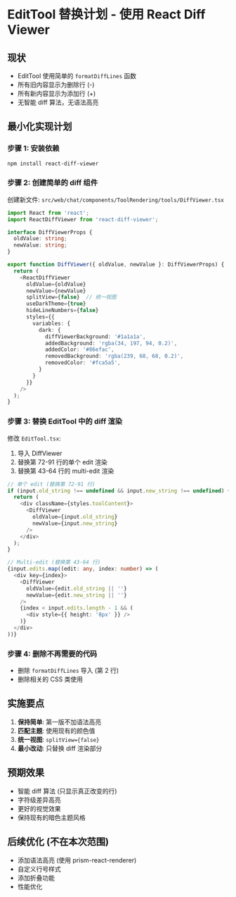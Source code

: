 # EditTool 替换计划 - 使用 React Diff Viewer

## 现状
- EditTool 使用简单的 `formatDiffLines` 函数
- 所有旧内容显示为删除行 (-)
- 所有新内容显示为添加行 (+)
- 无智能 diff 算法，无语法高亮

## 最小化实现计划

### 步骤 1: 安装依赖
```bash
npm install react-diff-viewer
```

### 步骤 2: 创建简单的 diff 组件
创建新文件: `src/web/chat/components/ToolRendering/tools/DiffViewer.tsx`

```typescript
import React from 'react';
import ReactDiffViewer from 'react-diff-viewer';

interface DiffViewerProps {
  oldValue: string;
  newValue: string;
}

export function DiffViewer({ oldValue, newValue }: DiffViewerProps) {
  return (
    <ReactDiffViewer
      oldValue={oldValue}
      newValue={newValue}
      splitView={false}  // 统一视图
      useDarkTheme={true}
      hideLineNumbers={false}
      styles={{
        variables: {
          dark: {
            diffViewerBackground: '#1a1a1a',
            addedBackground: 'rgba(34, 197, 94, 0.2)',
            addedColor: '#86efac',
            removedBackground: 'rgba(239, 68, 68, 0.2)',
            removedColor: '#fca5a5',
          }
        }
      }}
    />
  );
}
```

### 步骤 3: 替换 EditTool 中的 diff 渲染
修改 `EditTool.tsx`:

1. 导入 DiffViewer
2. 替换第 72-91 行的单个 edit 渲染
3. 替换第 43-64 行的 multi-edit 渲染

```typescript
// 单个 edit (替换第 72-91 行)
if (input.old_string !== undefined && input.new_string !== undefined) {
  return (
    <div className={styles.toolContent}>
      <DiffViewer
        oldValue={input.old_string}
        newValue={input.new_string}
      />
    </div>
  );
}

// Multi-edit (替换第 43-64 行)
{input.edits.map((edit: any, index: number) => (
  <div key={index}>
    <DiffViewer
      oldValue={edit.old_string || ''}
      newValue={edit.new_string || ''}
    />
    {index < input.edits.length - 1 && (
      <div style={{ height: '8px' }} />
    )}
  </div>
))}
```

### 步骤 4: 删除不再需要的代码
- 删除 `formatDiffLines` 导入 (第 2 行)
- 删除相关的 CSS 类使用

## 实施要点

1. **保持简单**: 第一版不加语法高亮
2. **匹配主题**: 使用现有的颜色值
3. **统一视图**: `splitView={false}`
4. **最小改动**: 只替换 diff 渲染部分

## 预期效果

- 智能 diff 算法 (只显示真正改变的行)
- 字符级差异高亮
- 更好的视觉效果
- 保持现有的暗色主题风格

## 后续优化 (不在本次范围)

- 添加语法高亮 (使用 prism-react-renderer)
- 自定义行号样式
- 添加折叠功能
- 性能优化